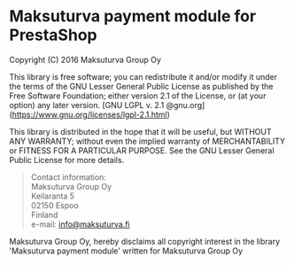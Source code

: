 Maksuturva payment module for PrestaShop
========================================

Copyright (C) 2016 Maksuturva Group Oy

This library is free software; you can redistribute it and/or modify it under the terms of the GNU Lesser General Public
License as published by the Free Software Foundation; either version 2.1 of the License, or (at your option) any later
version. [GNU LGPL v. 2.1 @gnu.org] (https://www.gnu.org/licenses/lgpl-2.1.html)

This library is distributed in the hope that it will be useful, but WITHOUT ANY WARRANTY; without even the implied 
warranty of MERCHANTABILITY or FITNESS FOR A PARTICULAR PURPOSE. See the GNU Lesser General Public License for more 
details.

> Contact information:  
Maksuturva Group Oy  
Keilaranta 5  
02150 Espoo  
Finland  
e-mail: info@maksuturva.fi

Maksuturva Group Oy, hereby disclaims all copyright interest in the library 'Maksuturva payment module' written for 
Maksuturva Group Oy
